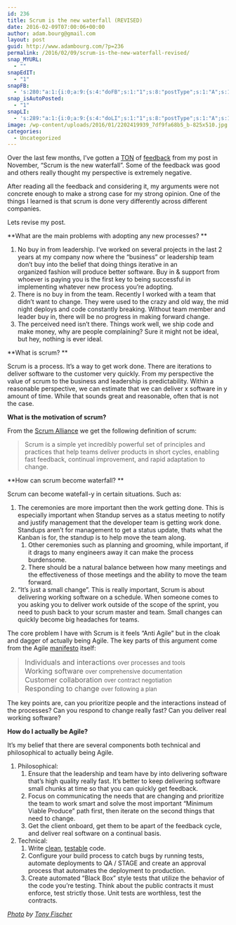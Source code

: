 ```yaml
---
id: 236
title: Scrum is the new waterfall (REVISED)
date: 2016-02-09T07:00:06+00:00
author: adam.bourg@gmail.com
layout: post
guid: http://www.adambourg.com/?p=236
permalink: /2016/02/09/scrum-is-the-new-waterfall-revised/
snap_MYURL:
  - ""
snapEdIT:
  - "1"
snapFB:
  - 's:280:"a:1:{i:0;a:9:{s:4:"doFB";s:1:"1";s:8:"postType";s:1:"A";s:10:"AttachPost";s:1:"2";s:10:"SNAPformat";s:51:"New post (%TITLE%) has been published on %SITENAME%";s:9:"isAutoImg";s:1:"A";s:8:"imgToUse";s:0:"";s:9:"isAutoURL";s:1:"A";s:8:"urlToUse";s:0:"";s:11:"isPrePosted";s:1:"1";}}";'
snap_isAutoPosted:
  - "1"
snapLI:
  - 's:289:"a:1:{i:0;a:9:{s:4:"doLI";s:1:"1";s:8:"postType";s:1:"A";s:10:"SNAPformat";s:41:"New post has been published on %SITENAME%";s:11:"SNAPformatT";s:18:"New Post - %TITLE%";s:9:"isAutoImg";s:1:"A";s:8:"imgToUse";s:0:"";s:9:"isAutoURL";s:1:"A";s:8:"urlToUse";s:0:"";s:11:"isPrePosted";s:1:"1";}}";'
image: /wp-content/uploads/2016/01/2202419939_7df9fa68b5_b-825x510.jpg
categories:
  - Uncategorized
---
```

Over the last few months, I&#8217;ve gotten a <a href="https://news.ycombinator.com/item?id=10543180" target="_blank">TON</a> of <a href="https://www.reddit.com/r/programming/comments/3sc21s/scrum_is_the_new_waterfall/" target="_blank">feedback</a> from my post in November, &#8220;Scrum is the new waterfall&#8221;. Some of the feedback was good and others really thought my perspective is extremely negative.

After reading all the feedback and considering it, my arguments were not concrete enough to make a strong case for my strong opinion. One of the things I learned is that scrum is done very differently across different companies.

Lets revise my post.

**What are the main problems with adopting any new processes? **

  1. No buy in from leadership. I&#8217;ve worked on several projects in the last 2 years at my company now where the &#8220;business&#8221; or leadership team don&#8217;t buy into the belief that doing things iterative in an organized fashion will produce better software. Buy in & support from whoever is paying you is the first key to being successful in implementing whatever new process you&#8217;re adopting.
  2. There is no buy in from the team. Recently I worked with a team that didn&#8217;t want to change. They were used to the crazy and old way, the mid night deploys and code constantly breaking. Without team member and leader buy in, there will be no progress in making forward change.
  3. The perceived need isn&#8217;t there. Things work well, we ship code and make money, why are people complaining? Sure it might not be ideal, but hey, nothing is ever ideal.

**What is scrum? **

Scrum is a process. It&#8217;s a way to get work done. There are iterations to deliver software to the customer very quickly. From my perspective the value of scrum to the business and leadership is predictability. Within a reasonable perspective, we can estimate that we can deliver x software in y amount of time. While that sounds great and reasonable, often that is not the case.

**What is the motivation of scrum?**

From the <a href="https://www.scrumalliance.org/" target="_blank">Scrum Alliance</a> we get the following definition of scrum:

> Scrum is a simple yet incredibly powerful set of principles and practices that help teams deliver products in short cycles, enabling fast feedback, continual improvement, and rapid adaptation to change.

**How can scrum become waterfall? **

Scrum can become watefall-y in certain situations. Such as:

  1. The ceremonies are more important then the work getting done. This is especially important when Standup serves as a status meeting to notify and justify management that the developer team is getting work done. Standups aren&#8217;t for management to get a status update, thats what the Kanban is for, the standup is to help move the team along. 
      1. Other ceremonies such as planning and grooming, while important, if it drags to many engineers away it can make the process burdensome.
      2. There should be a natural balance between how many meetings and the effectiveness of those meetings and the ability to move the team forward.
  2. &#8220;It&#8217;s just a small change&#8221;. This is really important, Scrum is about delivering working software on a schedule. When someone comes to you asking you to deliver work outside of the scope of the sprint, you need to push back to your scrum master and team. Small changes can quickly become big headaches for teams.

The core problem I have with Scrum is it feels &#8220;Anti Agile&#8221; but in the cloak and dagger of actually being Agile. The key parts of this argument come from the Agile <a href="http://www.agilemanifesto.org/" target="_blank">manifesto</a> itself:

> <span style="font-size: medium;">Individuals and interactions </span><span style="font-size: small;">over processes and tools<br /> </span><span style="font-size: medium;">Working software </span><span style="font-size: small;">over comprehensive documentation<br /> </span><span style="font-size: medium;">Customer collaboration </span><span style="font-size: small;">over contract negotiation<br /> </span><span style="font-size: medium;">Responding to change </span><span style="font-size: small;">over following a plan</span>

The key points are, can you prioritize people and the interactions instead of the processes? Can you respond to change really fast? Can you deliver real working software?

**How do I actually be Agile?**

It&#8217;s my belief that there are several components both technical and philosophical to actually being Agile.

  1. Philosophical: 
      1. Ensure that the leadership and team have by into delivering software that&#8217;s high quality really fast. It&#8217;s better to keep delivering software small chunks at time so that you can quickly get feedback.
      2. Focus on communicating the needs that are changing and prioritize the team to work smart and solve the most important &#8220;Minimum Viable Produce&#8221; path first, then iterate on the second things that need to change.
      3. Get the client onboard, get them to be apart of the feedback cycle, and deliver real software on a continual basis.
  2. Technical: 
      1. Write <a href="http://www.amazon.com/Clean-Code-Handbook-Software-Craftsmanship/dp/0132350882" target="_blank">clean</a>, <a href="http://misko.hevery.com/code-reviewers-guide/" target="_blank">testable</a> code.
      2. Configure your build process to catch bugs by running tests, automate deployments to QA / STAGE and create an approval process that automates the deployment to production.
      3. Create automated &#8220;Black Box&#8221; style tests that utilize the behavior of the code you&#8217;re testing. Think about the public contracts it must enforce, test strictly those. Unit tests are worthless, test the contracts.

_<a href="https://www.flickr.com/photos/tonythemisfit/2202419939/in/photolist-4mBYHz-awvkAp-pPhVqW-q8LHJ7-nwdsU4-85dumU-A2bhV8-4Hd5BZ-p49zgA-hEazbG-foZcRU-heegs6-AtQnwc-987jZ6-B85wam-oMoVyM-eceakF-yGj4ew-i3iCur-zXpv6S-pUrNGQ-8B1y1e-p3KC8-9JVCCh-atjJwk-A8MJN-jwXDc-o9GaDz-av3jGZ-dhjspM-g93a4J-ru576-dE8GJJ-jwNpmD-8UxcXE-pZYhR5-o4CNF-AVagqH-8NqHhf-7dKQJx-4uaqEp-pNnNpP-e42PsD-zHGZML-av6q2N-gHfKru-nvddf-hc2R3Y-5ycXUJ-dtthNT" target="_blank">Photo</a> by <a href="https://www.flickr.com/photos/tonythemisfit/" target="_blank">Tony Fischer</a>_

<div data-animation="no-animation" data-icons-animation="no-animation" data-overlay="" data-change-size="" data-button-size="1" style="font-size:1em;display:none;" class="supsystic-social-sharing supsystic-social-sharing-package-flat supsystic-social-sharing-content supsystic-social-sharing-content-align-center">
  <a class="social-sharing-button sharer-flat sharer-flat-1 counter-standard without-counter mail" target="_blank" title="Mail" href="#" data-nid="16" data-pid="1" data-post-id="236" data-url="http://www.adambourg.com/wp-admin/admin-ajax.php" data-action="" rel="nofollow"><i class="fa fa-fw fa-paper-plane"></i>
  
  <div class="counter-wrap standard">
    <span class="counter"></span>
  </div></a>
  
  <a class="social-sharing-button sharer-flat sharer-flat-1 counter-standard without-counter facebook" target="_blank" title="Facebook" href="http://www.facebook.com/sharer.php?u=http%3A%2F%2Fwww.adambourg.com%2F2016%2F02%2F09%2Fscrum-is-the-new-waterfall-revised%2F" data-nid="1" data-pid="1" data-post-id="236" data-url="http://www.adambourg.com/wp-admin/admin-ajax.php" data-action="" rel="nofollow"><i class="fa fa-fw fa-facebook"></i>
  
  <div class="counter-wrap standard">
    <span class="counter"></span>
  </div></a>
  
  <a class="social-sharing-button sharer-flat sharer-flat-1 counter-standard without-counter twitter" target="_blank" title="Twitter" href="https://twitter.com/share?url=http%3A%2F%2Fwww.adambourg.com%2F2016%2F02%2F09%2Fscrum-is-the-new-waterfall-revised%2F&text=Scrum+is+the+new+waterfall+%28REVISED%29" data-nid="2" data-pid="1" data-post-id="236" data-url="http://www.adambourg.com/wp-admin/admin-ajax.php" data-action="" rel="nofollow"><i class="fa fa-fw fa-twitter"></i>
  
  <div class="counter-wrap standard">
    <span class="counter"></span>
  </div></a>
  
  <a class="social-sharing-button sharer-flat sharer-flat-1 counter-standard without-counter linkedin" target="_blank" title="Linkedin" href="https://www.linkedin.com/shareArticle?mini=true&title=Scrum+is+the+new+waterfall+%28REVISED%29&url=http%3A%2F%2Fwww.adambourg.com%2F2016%2F02%2F09%2Fscrum-is-the-new-waterfall-revised%2F" data-nid="13" data-pid="1" data-post-id="236" data-url="http://www.adambourg.com/wp-admin/admin-ajax.php" data-action="" rel="nofollow"><i class="fa fa-fw fa-linkedin"></i>
  
  <div class="counter-wrap standard">
    <span class="counter">1</span>
  </div></a>
  
  <a class="social-sharing-button sharer-flat sharer-flat-1 counter-standard without-counter reddit" target="_blank" title="Reddit" href="http://reddit.com/submit?url=http%3A%2F%2Fwww.adambourg.com%2F2016%2F02%2F09%2Fscrum-is-the-new-waterfall-revised%2F&title=Scrum+is+the+new+waterfall+%28REVISED%29" data-nid="6" data-pid="1" data-post-id="236" data-url="http://www.adambourg.com/wp-admin/admin-ajax.php" data-action="" rel="nofollow"><i class="fa fa-fw fa-reddit"></i>
  
  <div class="counter-wrap standard">
    <span class="counter"></span>
  </div></a>
</div>